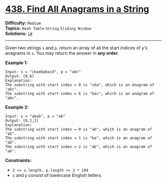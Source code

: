 # [438. Find All Anagrams in a String](https://leetcode.com/problems/find-all-anagrams-in-a-string/)

**Difficulty:** `Medium`  
**Topics:** `Hash Table` `String` `Sliding Window`  
**Solutions:** [`C#`](../../src/csharp/challenges/Problems/FindAllAnagramsInAString.cs)  

---

Given two strings `s` and `p`, return an array of all the start indices of `p`'s anagrams in `s`. You may return the answer in **any order**.

**Example 1:**

```
Input: s = "cbaebabacd", p = "abc"
Output: [0,6]
Explanation:
The substring with start index = 0 is "cba", which is an anagram of "abc".
The substring with start index = 6 is "bac", which is an anagram of "abc".
```

**Example 2:**

```
Input: s = "abab", p = "ab"
Output: [0,1,2]
Explanation:
The substring with start index = 0 is "ab", which is an anagram of "ab".
The substring with start index = 1 is "ba", which is an anagram of "ab".
The substring with start index = 2 is "ab", which is an anagram of "ab".
```

**Constraints:**

* `1 <= s.length, p.length <= 3 * 104`
* `s` and `p` consist of lowercase English letters.